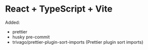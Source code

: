 # React + TypeScript + Vite

Added:

- prettier
- husky pre-commit
- trivago/prettier-plugin-sort-imports (Prettier plugin sort imports)
